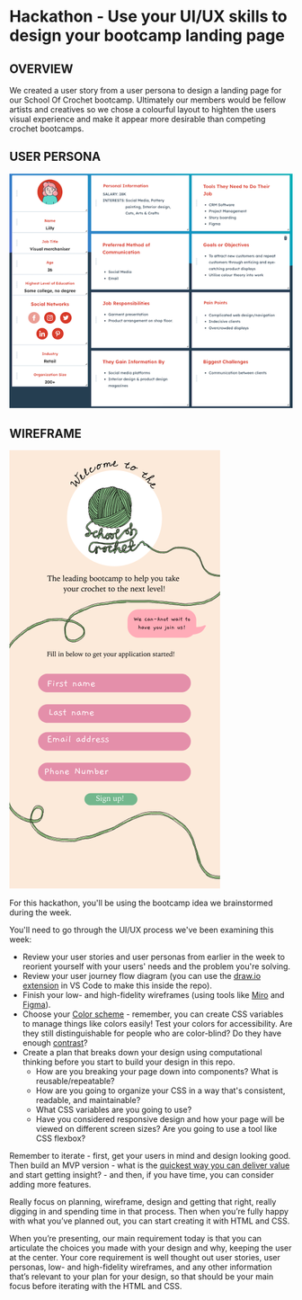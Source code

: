 # Hackathon - Use your UI/UX skills to design your bootcamp landing page

## OVERVIEW 
We created a user story from a user persona to design a landing page for our School Of Crochet bootcamp. Ultimately our members would be fellow artists and creatives so we chose a colourful layout to highten the users visual experience and make it appear more desirable than competing crochet bootcamps. 

## USER PERSONA 

![USER PERSONA](./images/UserPersona.png)

## WIREFRAME

![HIGH FIDELITY WIREFRAME](./images/HighFidWireframe.png)

For this hackathon, you'll be using the bootcamp idea we brainstormed during the week.

You'll need to go through the UI/UX process we've been examining this week:

- Review your user stories and user personas from earlier in the week to reorient yourself with your users' needs and the problem you're solving. 
- Review your user journey flow diagram (you can use the [draw.io extension](https://marketplace.visualstudio.com/items?itemName=hediet.vscode-drawio) in VS Code to make this inside the repo).
- Finish your low- and high-fidelity wireframes (using tools like [Miro](https://miro.com/app/) and [Figma](https://www.figma.com/)).
- Choose your [Color scheme](https://coolors.co/) - remember, you can create CSS variables to manage things like colors easily! Test your colors for accessibility. Are they still distinguishable for people who are color-blind? Do they have enough [contrast](https://webaim.org/resources/contrastchecker/)?
- Create a plan that breaks down your design using computational thinking before you start to build your design in this repo. 
  - How are you breaking your page down into components? What is reusable/repeatable? 
  - How are you going to organize your CSS in a way that's consistent, readable, and maintainable? 
  - What CSS variables are you going to use? 
  - Have you considered responsive design and how your page will be viewed on different screen sizes? Are you going to use a tool like CSS flexbox?

Remember to iterate - first, get your users in mind and design looking good. Then build an MVP version - what is the [quickest way you can deliver value](https://www.planview.com/resources/articles/lean-methodology/) and start getting insight? - and then, if you have time, you can consider adding more features.

Really focus on planning, wireframe, design and getting that right, really digging in and spending time in that process. Then when you’re fully happy with what you’ve planned out, you can start creating it with HTML and CSS.

When you’re presenting, our main requirement today is that you can articulate the choices you made with your design and why, keeping the user at the center. Your core requirement is well thought out user stories, user personas, low- and high-fidelity wireframes, and any other information that’s relevant to your plan for your design, so that should be your main focus before iterating with the HTML and CSS.
